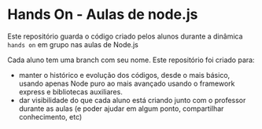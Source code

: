 # Hands On - Aulas de node.js

Este repositório guarda o código criado pelos alunos durante a dinâmica `hands on` em grupo nas aulas de Node.js

Cada aluno tem uma branch com seu nome. Este repositório foi criado para:

* manter o histórico e evolução dos códigos, desde o mais básico, usando apenas Node puro ao mais avançado usando o framework express e bibliotecas auxiliares.
* dar visibilidade do que cada aluno está criando junto com o professor durante as aulas (e poder ajudar em algum ponto, compartilhar conhecimento, etc)
